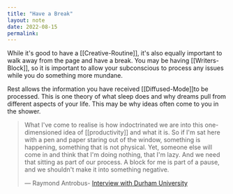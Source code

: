```yaml
---
title: "Have a Break"
layout: note
date: 2022-08-15
permalink:
---
```


While it's good to have a [[Creative-Routine]], it's also equally important to walk away from the page and have a break. You may be having [[Writers-Block]], so it is important to allow  your subconscious to process any issues while you do something more mundane.

Rest allows the information you have received [[Diffused-Mode]]to be processed</a>. This is one theory of what sleep does and why dreams pull from different aspects of your life. This may be why ideas often come to you in the shower.

> What I've come to realise is how indoctrinated we are into this one-dimensioned idea of [[productivity]] and what it is. So if I'm sat here with a pen and paper staring out of the window, something is happening, something that is not physical. Yet, someone else will come in and think that I'm doing nothing, that I'm lazy. And we need that sitting as part of our process. A block for me is part of a pause, and we shouldn't make it into something negative.
>
> 	— Raymond Antrobus- <a href="https://sites.durham.ac.uk/studentblog/an-interview-with-raymond-antrobus/" >Interview with Durham University</a>
